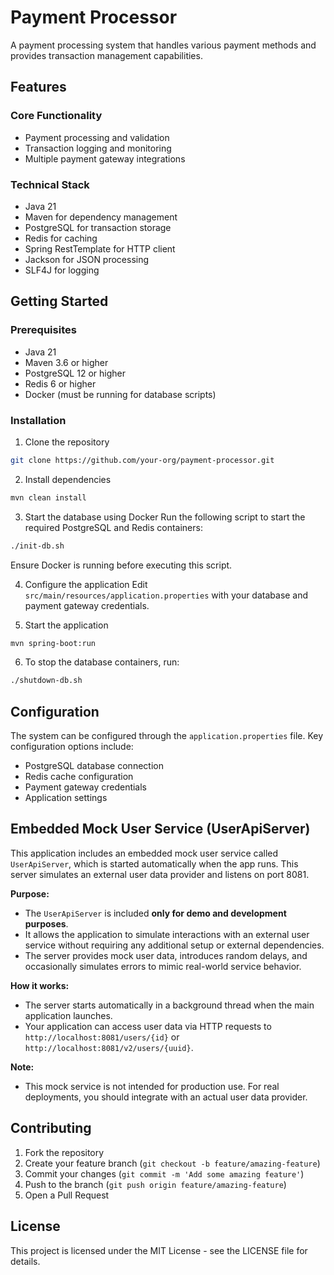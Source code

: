 # Payment Processor

A payment processing system that handles various payment methods and provides transaction management capabilities.

## Features

### Core Functionality
- Payment processing and validation
- Transaction logging and monitoring
- Multiple payment gateway integrations

### Technical Stack
- Java 21
- Maven for dependency management
- PostgreSQL for transaction storage
- Redis for caching
- Spring RestTemplate for HTTP client
- Jackson for JSON processing
- SLF4J for logging

## Getting Started

### Prerequisites
- Java 21
- Maven 3.6 or higher
- PostgreSQL 12 or higher
- Redis 6 or higher
- Docker (must be running for database scripts)

### Installation

1. Clone the repository
```bash
git clone https://github.com/your-org/payment-processor.git
```

2. Install dependencies
```bash
mvn clean install
```

3. Start the database using Docker
Run the following script to start the required PostgreSQL and Redis containers:
```bash
./init-db.sh
```
Ensure Docker is running before executing this script.

4. Configure the application
Edit `src/main/resources/application.properties` with your database and payment gateway credentials.

5. Start the application
```bash
mvn spring-boot:run
```

6. To stop the database containers, run:
```bash
./shutdown-db.sh
```

## Configuration

The system can be configured through the `application.properties` file. Key configuration options include:

- PostgreSQL database connection
- Redis cache configuration
- Payment gateway credentials
- Application settings

## Embedded Mock User Service (UserApiServer)

This application includes an embedded mock user service called `UserApiServer`, which is started automatically when the app runs. This server simulates an external user data provider and listens on port 8081.

**Purpose:**
- The `UserApiServer` is included **only for demo and development purposes**.
- It allows the application to simulate interactions with an external user service without requiring any additional setup or external dependencies.
- The server provides mock user data, introduces random delays, and occasionally simulates errors to mimic real-world service behavior.

**How it works:**
- The server starts automatically in a background thread when the main application launches.
- Your application can access user data via HTTP requests to `http://localhost:8081/users/{id}` or `http://localhost:8081/v2/users/{uuid}`.

**Note:**
- This mock service is not intended for production use. For real deployments, you should integrate with an actual user data provider.

## Contributing

1. Fork the repository
2. Create your feature branch (`git checkout -b feature/amazing-feature`)
3. Commit your changes (`git commit -m 'Add some amazing feature'`)
4. Push to the branch (`git push origin feature/amazing-feature`)
5. Open a Pull Request

## License

This project is licensed under the MIT License - see the LICENSE file for details. 